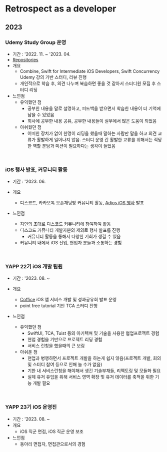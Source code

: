 # Retrospect as a developer

## 2023



### Udemy Study Group 운영

- 기간 : '2022. 11. ~ '2023. 04.
- [Repositories](https://github.com/orgs/iOS-Udemy-Study-Group/repositories)
- 개요 
  - Combine, Swift for Intermediate iOS Developers, Swift Concurrency Udemy 강의 기반 스터디, 리뷰 진행
  - 개인적으로 학습 후, 의견 나누며 복습하면 좋을 것 같아서 스터디원 모집 후 스터디 리딩
- 느낀점
  - 유익했던 점
    - 공부한 내용을 말로 설명하고, 피드백을 받으면서 학습한 내용이 더 기억에 남을 수 있었음
    - 회사에 공부한 내용 공유, 공부한 내용들이 실무에서 많은 도움이 되었음
  - 아쉬웠던 점
    - 어떠한 장치가 없이 한명이 리딩을 했을때 말하는 사람만 말을 하고 의견 교류가 활발하게 일어나지 않음. 스터디 운영 간 활발한 교류를 위해서는 적당한 역할 분담과 미션이 필요하다는 생각이 들었음

<br>

### iOS 행사 발표, 커뮤니티 활동

- 기간 : '2023. 06.

- 개요 
  - 디스코드, 카카오톡 오픈채팅방 커뮤니티 활동, [Adios iOS 행사](https://github.com/applebuddy/HomeWidget-HandsOn) 발표
- 느낀점
  - 지인의 초대로 디스코드 커뮤니티에 참여하여 활동
  - 디스코드 커뮤니티 개발자분의 제의로 행사 발표를 진행
    - 커뮤니티 활동을 통해서 다양한 기회가 생길 수 있음
  - 커뮤니티 내에서 iOS 신입, 현업자 분들과 소통하는 경험

<br>

### YAPP 22기 iOS 개발 팀원

- 기간 : '2023. 08. ~

- 개요 
  - [Coffice](https://apps.apple.com/kr/app/coffice/id6450617682) iOS 앱 서비스 개발 및 성과공유회 발표 운영
  - point free tutorial 기반 TCA 스터디 진행
- 느낀점
  - 유익했던 점  
    - SwiftUI, TCA, Tuist 등의 아키텍쳐 및 기술을 사용한 협업프로젝트 경험
    - 현업 경험을 기반으로 프로젝트 리딩 경험
    - 서비스 런칭을 했을때의 큰 보람
  - 아쉬운 점
    - 현업과 병행하면서 프로젝트 개발을 하는게 쉽지 않음(프로젝트 개발, 회의 및 스터디 참여 등으로 인해 놀 수가 없음)
    - 기한 내 서비스런칭을 해야해서 생긴 기술부채들, 리펙토링 및 모듈화 필요
    - 실제 유저 유입을 위해 서비스 영역 확장 및 유저 데이터를 축적을 위한 기능 개발 필요

<br>

### YAPP 23기 iOS 운영진

- 기간 : '2023. 08. ~
- 개요 
  - iOS 직군 면접, iOS 직군 운영 보조
- 느낀점
  - 동아리 면접자, 면접관으로서의 경험
